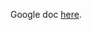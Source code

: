 Google doc [here](https://docs.google.com/document/d/1ufLT87HDFMwHmzyByocUnoiNM1Iw76F6EDTdfIJ3GcI/edit?usp=sharing).
